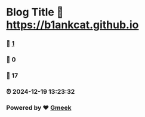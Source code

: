 # Blog Title :link: https://b1ankcat.github.io 
### :page_facing_up: [1](https://b1ankcat.github.io/tag.html) 
### :speech_balloon: 0 
### :hibiscus: 17 
### :alarm_clock: 2024-12-19 13:23:32 
### Powered by :heart: [Gmeek](https://github.com/Meekdai/Gmeek)
